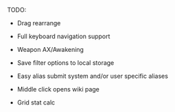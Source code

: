 TODO:
- Drag rearrange
- Full keyboard navigation support

- Weapon AX/Awakening
- Save filter options to local storage

- Easy alias submit system and/or user specific aliases
- Middle click opens wiki page

- Grid stat calc
